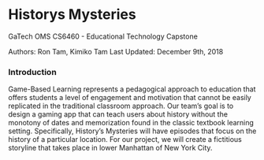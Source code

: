 # Historys Mysteries
GaTech OMS CS6460 - Educational Technology Capstone

Authors: Ron Tam, Kimiko Tam
Last Updated: December 9th, 2018

### Introduction

Game-Based Learning represents a pedagogical approach to education that offers students a level of engagement and motivation that cannot be easily replicated in the traditional classroom approach. Our team’s goal is to design a gaming app that can teach users about history without the monotony of dates and memorization found in the classic textbook learning setting. Specifically, History’s Mysteries will have episodes that focus on the history of a particular location. For our project, we will create a fictitious storyline that takes place in lower Manhattan of New York City.

